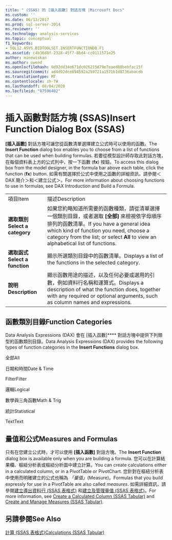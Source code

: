 ```yaml
---
title: " (SSAS) 的 [插入函數] 對話方塊 |Microsoft Docs"
ms.custom: ''
ms.date: 06/13/2017
ms.prod: sql-server-2014
ms.reviewer: ''
ms.technology: analysis-services
ms.topic: conceptual
f1_keywords:
- SQL12.ASVS.BIDTOOLSET.INSERTFUNCTIONDB.F1
ms.assetid: c4b36d8f-2328-45f7-8bd4-cc0111571e25
author: minewiskan
ms.author: owend
ms.openlocfilehash: 0d92dd34e671dc026215d79e7eaed88bebfac15f
ms.sourcegitcommit: ad4d92dce894592a259721a1571b1d8736abacdb
ms.translationtype: MT
ms.contentlocale: zh-TW
ms.lasthandoff: 08/04/2020
ms.locfileid: "87596402"
---
```

# <a name="insert-function-dialog-box-ssas"></a><span data-ttu-id="08fbc-102">插入函數對話方塊 (SSAS)</span><span class="sxs-lookup"><span data-stu-id="08fbc-102">Insert Function Dialog Box (SSAS)</span></span>
  <span data-ttu-id="08fbc-103">**[插入函數]** 對話方塊可讓您從函數清單選擇建立公式時可以使用的函數。</span><span class="sxs-lookup"><span data-stu-id="08fbc-103">The **Insert Function** dialog box enables you to choose from a list of functions that can be used when building formulas.</span></span> <span data-ttu-id="08fbc-104">若要從模型設計師存取此對話方塊，在每個資料表上方的公式列中，按一下函數 (**fx**) 按鈕。</span><span class="sxs-lookup"><span data-stu-id="08fbc-104">To access this dialog box from the model designer, in the formula bar above each table, click the function (**fx**) button.</span></span> <span data-ttu-id="08fbc-105">如需有關選擇於公式中使用之函數的詳細資訊，請參閱＜DAX 簡介＞和＜建立公式＞。</span><span class="sxs-lookup"><span data-stu-id="08fbc-105">For more information about choosing functions to use in formulas, see DAX Introduction and Build a Formula.</span></span>  
  
|||  
|-|-|  
|<span data-ttu-id="08fbc-106">項目</span><span class="sxs-lookup"><span data-stu-id="08fbc-106">Item</span></span>|<span data-ttu-id="08fbc-107">描述</span><span class="sxs-lookup"><span data-stu-id="08fbc-107">Description</span></span>|  
|<span data-ttu-id="08fbc-108">**選取類別**</span><span class="sxs-lookup"><span data-stu-id="08fbc-108">**Select a category**</span></span>|<span data-ttu-id="08fbc-109">如果您約略知道所需要的函數種類，請從清單選擇一個類別目錄，或者選取 **[全部]** 來檢視依字母順序排列的函數清單。</span><span class="sxs-lookup"><span data-stu-id="08fbc-109">If you have a general idea which kind of function you need, choose a category from the list; or select **All** to view an alphabetical list of functions.</span></span>|  
|<span data-ttu-id="08fbc-110">**選取函式**</span><span class="sxs-lookup"><span data-stu-id="08fbc-110">**Select a function**</span></span>|<span data-ttu-id="08fbc-111">顯示所選類別目錄中的函數清單。</span><span class="sxs-lookup"><span data-stu-id="08fbc-111">Displays a list of the functions in the selected category.</span></span>|  
|<span data-ttu-id="08fbc-112">**說明**</span><span class="sxs-lookup"><span data-stu-id="08fbc-112">**Description**</span></span>|<span data-ttu-id="08fbc-113">顯示函數用途的描述，以及任何必要或選用的引數，例如資料行名稱和運算式。</span><span class="sxs-lookup"><span data-stu-id="08fbc-113">Displays a description of what the function does, together with any required or optional arguments, such as column names and expressions.</span></span>|  
  
## <a name="function-categories"></a><span data-ttu-id="08fbc-114">函數類別目錄</span><span class="sxs-lookup"><span data-stu-id="08fbc-114">Function Categories</span></span>  
 <span data-ttu-id="08fbc-115">Data Analysis Expressions (DAX) 會在 [插入函數]\*\*\*\* 對話方塊中提供下列類型的函數類別目錄。</span><span class="sxs-lookup"><span data-stu-id="08fbc-115">Data Analysis Expressions (DAX) provides the following types of function categories in the **Insert Functions** dialog box.</span></span>  
  
 <span data-ttu-id="08fbc-116">全部</span><span class="sxs-lookup"><span data-stu-id="08fbc-116">All</span></span>  
  
 <span data-ttu-id="08fbc-117">日期和時間</span><span class="sxs-lookup"><span data-stu-id="08fbc-117">Date & Time</span></span>  
  
 <span data-ttu-id="08fbc-118">Filter</span><span class="sxs-lookup"><span data-stu-id="08fbc-118">Filter</span></span>  
  
 <span data-ttu-id="08fbc-119">邏輯</span><span class="sxs-lookup"><span data-stu-id="08fbc-119">Logical</span></span>  
  
 <span data-ttu-id="08fbc-120">數學與三角函數</span><span class="sxs-lookup"><span data-stu-id="08fbc-120">Math & Trig</span></span>  
  
 <span data-ttu-id="08fbc-121">統計</span><span class="sxs-lookup"><span data-stu-id="08fbc-121">Statistical</span></span>  
  
 <span data-ttu-id="08fbc-122">Text</span><span class="sxs-lookup"><span data-stu-id="08fbc-122">Text</span></span>  
  
## <a name="measures-and-formulas"></a><span data-ttu-id="08fbc-123">量值和公式</span><span class="sxs-lookup"><span data-stu-id="08fbc-123">Measures and Formulas</span></span>  
 <span data-ttu-id="08fbc-124">只有在您建立公式時，才可以使用 **[插入函數]** 對話方塊。</span><span class="sxs-lookup"><span data-stu-id="08fbc-124">The **Insert Function** dialog box is available only when you are building a formula.</span></span> <span data-ttu-id="08fbc-125">您可以在計算結果欄、樞紐分析表或樞紐分析圖中建立計算。</span><span class="sxs-lookup"><span data-stu-id="08fbc-125">You can create calculations either in a calculated column, or in a PivotTable or PivotChart.</span></span> <span data-ttu-id="08fbc-126">您針對在樞紐分析表中使用而明確建立的公式也稱為 *「量值」*(Measure)。</span><span class="sxs-lookup"><span data-stu-id="08fbc-126">Formulas that you build expressly for use in a PivotTable are also called *measures*.</span></span> <span data-ttu-id="08fbc-127">如需詳細資訊，請參閱[建立導出資料行 &#40;SSAS 表格式&#41;](tabular-models/ssas-calculated-columns-create-a-calculated-column.md) 和[建立及管理量值 &#40;SSAS 表格式&#41;](tabular-models/measures-ssas-tabular.md)。</span><span class="sxs-lookup"><span data-stu-id="08fbc-127">For more information, see [Create a Calculated Column &#40;SSAS Tabular&#41;](tabular-models/ssas-calculated-columns-create-a-calculated-column.md) and [Create and Manage Measures &#40;SSAS Tabular&#41;](tabular-models/measures-ssas-tabular.md).</span></span>  
  
## <a name="see-also"></a><span data-ttu-id="08fbc-128">另請參閱</span><span class="sxs-lookup"><span data-stu-id="08fbc-128">See Also</span></span>  
 [<span data-ttu-id="08fbc-129">計算 &#40;SSAS 表格式&#41;</span><span class="sxs-lookup"><span data-stu-id="08fbc-129">Calculations &#40;SSAS Tabular&#41;</span></span>](tabular-models/calculations-ssas-tabular.md)  
  
  

